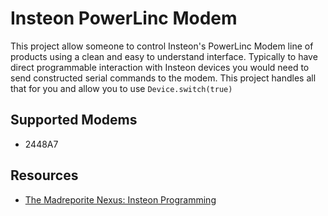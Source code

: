 # Insteon PowerLinc Modem

This project allow someone to control Insteon's PowerLinc Modem line of products using a clean and easy to understand interface. Typically to have direct programmable interaction with Insteon devices you would need to send constructed serial commands to the modem.  This project handles all that for you and allow you to use `Device.switch(true)`

## Supported Modems
* 2448A7


## Resources
* [The Madreporite Nexus: Insteon Programming](http://www.madreporite.com/insteon/insteon.html)
